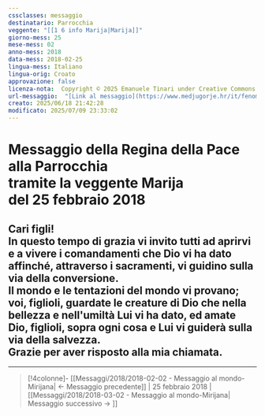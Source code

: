 ```yaml
---
cssclasses: messaggio
destinatario: Parrocchia
veggente: "[[1 6 info Marija|Marija]]"
giorno-mess: 25
mese-mess: 02
anno-mess: 2018
data-mess: 2018-02-25
lingua-mess: Italiano
lingua-orig: Croato
approvazione: false
licenza-nota:  Copyright © 2025 Emanuele Tinari under Creative Commons BY-NC-SA 4.0 https://creativecommons.org/licenses/by-nc-sa/4.0/
url-messaggio:  "[Link al messaggio](https://www.medjugorje.hr/it/fenomeno-di-medjugorje/messaggi-della-madonna/?datum=2018-2-25)"
creato: 2025/06/18 21:42:28
modificato: 2025/07/09 23:33:02
---
```


# Messaggio della Regina della Pace<br>alla Parrocchia<br>tramite la veggente Marija<br>del 25 febbraio 2018

## Cari figli!<br>In questo tempo di grazia vi invito tutti ad aprirvi e a vivere i comandamenti che Dio vi ha dato affinché, attraverso i sacramenti, vi guidino sulla via della conversione.<br>Il mondo e le tentazioni del mondo vi provano; voi, figlioli, guardate le creature di Dio che nella bellezza e nell'umiltà Lui vi ha dato, ed amate Dio, figlioli, sopra ogni cosa e Lui vi guiderà sulla via della salvezza.<br>Grazie per aver risposto alla mia chiamata.

***

> [!4colonne]- [[Messaggi/2018/2018-02-02 - Messaggio al mondo-Mirijana| ← Messaggio precedente]] | 25 febbraio 2018 | [[Messaggi/2018/2018-03-02 - Messaggio al mondo-Mirijana| Messaggio successivo → ]]
